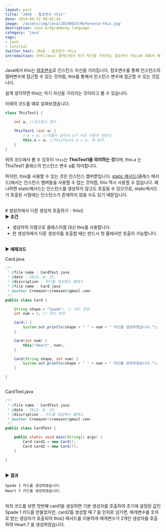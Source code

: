 ```yaml
---
layout: post
title: "JAVA - 참조변수 this"
date: 2014-09-23 00:02:34
image: '/assets/img/java/20140923/Reference-this.jpg'
description: Java programming language.
category: 'java'
tags:
- java
- tutorial
twitter_text: JAVA - 참조변수 this
introduction: 자바(Java) 클래스에서 자기 자신을 가리키는 참조변수 this에 대해서 배우게 됩니다. 
---
```


Java에서 this는 [참조변수](http://terms.naver.com/entry.nhn?docId=835113&cid=50376&categoryId=50376)로 인스턴스 자신을 가리킵니다. 참조변수를 통해 인스턴스의 멤버변수에 접근할 수 있는 것처럼, this를 통해서 인스턴스 변수에 접근할 수 있는 것입니다.

쉽게 생각하면 this는 자기 자신을 가리키는 것이라고 볼 수 있습니다.

아래의 코드를 예로 살펴보겠습니다.

```java
class ThisTest1 {

	int a; //인스턴스 변수

	ThisTest1 (int a) {
		//a = a; //이름이 같아서 a가 서로 구분이 안된다.
		this.a = a; //ThisTest1.a = a; 와 같다.
	}
}
```

위의 코드에서 볼 수 있듯이 `this`는 **ThisTest1을 의미하는 것**이며, this.a 는 ThisTest1 클래스의 인스턴스 변수 a를 의미합니다.

하지만, this를 사용할 수 있는 것은 인스턴스 멤버뿐입니다. [static 메서드](https://en.wikipedia.org/wiki/Method_(computer_programming)#Static_methods)(클래스 메서드)에서는 인스턴스 멤버들을 사용할 수 없는 것처럼, this 역시 사용할 수 없습니다. 왜냐하면 static메서드는 인스턴스를 생성하지 않고도 호출될 수 있으므로, static메서드가 호출된 시점에는 인스턴스가 존재하지 않을 수도 있기 때문입니다.

<br>
# 생성자에서 다른 생성자 호출하기 - this()

<br>
<b>▶ 조건</b>

- 생성자의 이름으로 클래스이름 대신 this를 사용합니다. 
- 한 생성자에서 다른 생성자를 호출할 때는 반드시 첫 줄에서만 호출이 가능합니다.

<br>
<b>▶ 예제코드</b>

Card.java

```java
/**
 * @file name : CardTest.java
 * @date : 2013. 8. 15.
 * @discription : 카드를 생성하는 클래스
 * @file name : Card.java
 * @author Cremazer(cremazer@gmail.com)
 */
public class Card {

	String shape = "Spade"; // 카드 모양
	int num = 1; // 카드 번호

	Card() {
		System.out.println(shape + " " + num + " 카드를 생성하였습니다.");
	}

	Card(int num) {
		this("Heart", num);
	}

	Card(String shape, int num) {
		System.out.println(shape + " " + num + " 카드를 생성하였습니다.");
	}

}
```

<br>
CardTest.java

```java
/**
 * @file name : CardTest.java
 * @date : 2013. 8. 15.
 * @discription : 카드를 생성하는 클래스
 * @author Cremazer(cremazer@gmail.com)
 */
public class CardTest {

	public static void main(String[] args) {
		Card card1 = new Card();
		Card card2 = new Card(7);
	}

}
```

<br>
<b>▶ 결과</b>

```
Spade 1 카드를 생성하였습니다.
Heart 7 카드를 생성하였습니다.
```

<br>
위의 코드를 보면 첫번째 card1을 생성하면 기본 생성자를 호출하여 초기에 설정된 값인 Spade 1 카드를 만들었지만, card2를 생성할 때 7 을 인자로 넘기면, 매개변수를 숫자로 받는 생성자가 호출되어 this() 메서드를 이용하여 매개변수가 2개인 생성자를 호출하여 Heart 7 을 생성하였습니다.
